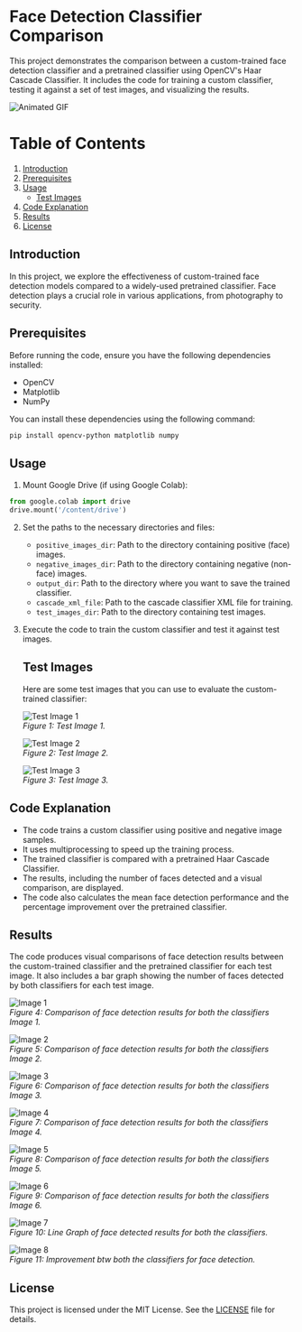 # Face Detection Classifier Comparison

This project demonstrates the comparison between a custom-trained face detection classifier and a pretrained classifier using OpenCV's Haar Cascade Classifier. It includes the code for training a custom classifier, testing it against a set of test images, and visualizing the results.

<img src="https://www.innovatrics.com/wp-content/uploads/2021/11/SmartFace-face-detection.gif" alt="Animated GIF" />

# Table of Contents

1. [Introduction](#introduction)
2. [Prerequisites](#prerequisites)
3. [Usage](#usage)<br>
    - [Test Images](#test-images)
5. [Code Explanation](#code-explanation)
6. [Results](#results)
7. [License](#license)

## Introduction

In this project, we explore the effectiveness of custom-trained face detection models compared to a widely-used pretrained classifier. Face detection plays a crucial role in various applications, from photography to security.

## Prerequisites

Before running the code, ensure you have the following dependencies installed:

- OpenCV
- Matplotlib
- NumPy

You can install these dependencies using the following command:

```bash
pip install opencv-python matplotlib numpy
```

## Usage

1. Mount Google Drive (if using Google Colab):

```python
from google.colab import drive
drive.mount('/content/drive')
```

2. Set the paths to the necessary directories and files:

   - `positive_images_dir`: Path to the directory containing positive (face) images.
   - `negative_images_dir`: Path to the directory containing negative (non-face) images.
   - `output_dir`: Path to the directory where you want to save the trained classifier.
   - `cascade_xml_file`: Path to the cascade classifier XML file for training.
   - `test_images_dir`: Path to the directory containing test images.

3. Execute the code to train the custom classifier and test it against test images.
   ## Test Images
   
   Here are some test images that you can use to evaluate the custom-trained classifier:
   
   ![Test Image 1](images/1.jpg)<br>
   *Figure 1: Test Image 1.*
   
   ![Test Image 2](images/2.jpg)<br>
   *Figure 2: Test Image 2.*
   
   ![Test Image 3](images/3.jpg)<br>
   *Figure 3: Test Image 3.*

## Code Explanation

- The code trains a custom classifier using positive and negative image samples.
- It uses multiprocessing to speed up the training process.
- The trained classifier is compared with a pretrained Haar Cascade Classifier.
- The results, including the number of faces detected and a visual comparison, are displayed.
- The code also calculates the mean face detection performance and the percentage improvement over the pretrained classifier.

## Results

The code produces visual comparisons of face detection results between the custom-trained classifier and the pretrained classifier for each test image. It also includes a bar graph showing the number of faces detected by both classifiers for each test image.


![Image 1](images/1.png)<br>
*Figure 4: Comparison of face detection results for both the classifiers Image 1.*

![Image 2](images/2.png)<br>
*Figure 5: Comparison of face detection results for both the classifiers Image 2.*

![Image 3](images/3.png)<br>
*Figure 6: Comparison of face detection results for both the classifiers Image 3.*

![Image 4](images/4.png)<br>
*Figure 7: Comparison of face detection results for both the classifiers Image 4.*

![Image 5](images/5.png)<br>
*Figure 8: Comparison of face detection results for both the classifiers Image 5.*

![Image 6](images/6.png)<br>
*Figure 9: Comparison of face detection results for both the classifiers Image 6.*

![Image 7](images/7.png)<br>
*Figure 10: Line Graph of face detected results for both the classifiers.*

![Image 8](images/8.png)<br>
*Figure 11: Improvement btw both the classifiers for face detection.*

## License

This project is licensed under the MIT License. See the [LICENSE](LICENSE) file for details.
